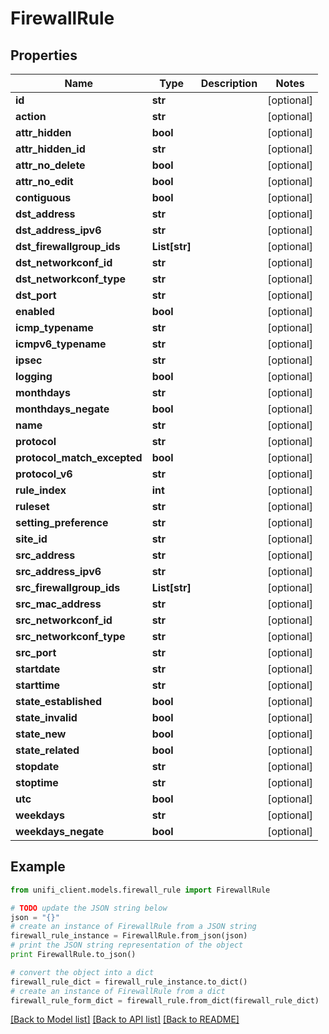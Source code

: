 # FirewallRule


## Properties

Name | Type | Description | Notes
------------ | ------------- | ------------- | -------------
**id** | **str** |  | [optional] 
**action** | **str** |  | [optional] 
**attr_hidden** | **bool** |  | [optional] 
**attr_hidden_id** | **str** |  | [optional] 
**attr_no_delete** | **bool** |  | [optional] 
**attr_no_edit** | **bool** |  | [optional] 
**contiguous** | **bool** |  | [optional] 
**dst_address** | **str** |  | [optional] 
**dst_address_ipv6** | **str** |  | [optional] 
**dst_firewallgroup_ids** | **List[str]** |  | [optional] 
**dst_networkconf_id** | **str** |  | [optional] 
**dst_networkconf_type** | **str** |  | [optional] 
**dst_port** | **str** |  | [optional] 
**enabled** | **bool** |  | [optional] 
**icmp_typename** | **str** |  | [optional] 
**icmpv6_typename** | **str** |  | [optional] 
**ipsec** | **str** |  | [optional] 
**logging** | **bool** |  | [optional] 
**monthdays** | **str** |  | [optional] 
**monthdays_negate** | **bool** |  | [optional] 
**name** | **str** |  | [optional] 
**protocol** | **str** |  | [optional] 
**protocol_match_excepted** | **bool** |  | [optional] 
**protocol_v6** | **str** |  | [optional] 
**rule_index** | **int** |  | [optional] 
**ruleset** | **str** |  | [optional] 
**setting_preference** | **str** |  | [optional] 
**site_id** | **str** |  | [optional] 
**src_address** | **str** |  | [optional] 
**src_address_ipv6** | **str** |  | [optional] 
**src_firewallgroup_ids** | **List[str]** |  | [optional] 
**src_mac_address** | **str** |  | [optional] 
**src_networkconf_id** | **str** |  | [optional] 
**src_networkconf_type** | **str** |  | [optional] 
**src_port** | **str** |  | [optional] 
**startdate** | **str** |  | [optional] 
**starttime** | **str** |  | [optional] 
**state_established** | **bool** |  | [optional] 
**state_invalid** | **bool** |  | [optional] 
**state_new** | **bool** |  | [optional] 
**state_related** | **bool** |  | [optional] 
**stopdate** | **str** |  | [optional] 
**stoptime** | **str** |  | [optional] 
**utc** | **bool** |  | [optional] 
**weekdays** | **str** |  | [optional] 
**weekdays_negate** | **bool** |  | [optional] 

## Example

```python
from unifi_client.models.firewall_rule import FirewallRule

# TODO update the JSON string below
json = "{}"
# create an instance of FirewallRule from a JSON string
firewall_rule_instance = FirewallRule.from_json(json)
# print the JSON string representation of the object
print FirewallRule.to_json()

# convert the object into a dict
firewall_rule_dict = firewall_rule_instance.to_dict()
# create an instance of FirewallRule from a dict
firewall_rule_form_dict = firewall_rule.from_dict(firewall_rule_dict)
```
[[Back to Model list]](../README.md#documentation-for-models) [[Back to API list]](../README.md#documentation-for-api-endpoints) [[Back to README]](../README.md)


